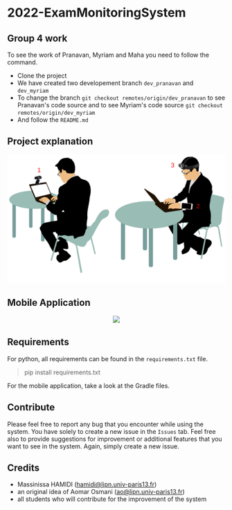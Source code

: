 # 2022-ExamMonitoringSystem

## Group 4 work
To see the work of Pranavan, Myriam and Maha you need to follow the command.
- Clone the project
- We have created two developement branch `dev_pranavan` and `dev_myriam`
- To change the branch `git checkout remotes/origin/dev_pranavan` to see Pranavan's code source and to see Myriam's code source `git checkout remotes/origin/dev_myriam`
- And follow the `README.md`

## Project explanation

<p align="center">
    <img src="doc/img/ExamMonitoringSystem_minimal_configuration.png" width="700px" alt="ExamMonitoringSystem_minimal_configuration">
</p>

## Mobile Application
<p align="center">
    <kbd>
        <img src="doc/img/ExamMonitoringSystem_MobileApp.gif" width="350px">
    </kbd>
</p>

## Requirements
For python, all requirements can be found in the `requirements.txt` file.

> pip install requirements.txt

For the mobile application, take a look at the Gradle files.

## Contribute
Please feel free to report any bug that you encounter while using the system. You have solely to create a new issue in the `Issues` tab.
Feel free also to provide suggestions for improvement or additional features that you want to see in the system. Again, simply create a new issue.

## Credits
* Massinissa HAMIDI (hamidi@lipn.univ-paris13.fr)
* an original idea of Aomar Osmani (ao@lipn.univ-paris13.fr)
* all students who will contribute for the improvement of the system


